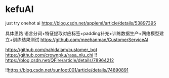 # kefuAI
just try onehot ai
https://blog.csdn.net/appleml/article/details/53897395

具体思路 语言分词+特征提取对应标签+padding补充+训练数据生产+网络模型建立+训练结果测试
https://github.com/meehanman/CustomerServiceAI


https://github.com/nahidalam/customer_bot
https://github.com/crownpku/rasa_nlu_chi
!! https://blog.csdn.net/QFire/article/details/78964212

!!https://blog.csdn.net/sunfoot001/article/details/74890891
